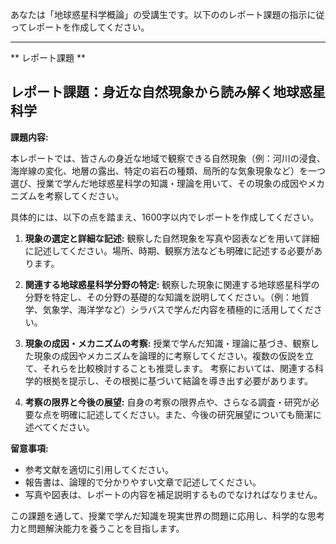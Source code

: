 あなたは「地球惑星科学概論」の受講生です。以下ののレポート課題の指示に従ってレポートを作成してください。

---------------------------------------
** レポート課題 **

## レポート課題：身近な自然現象から読み解く地球惑星科学

**課題内容:**

本レポートでは、皆さんの身近な地域で観察できる自然現象（例：河川の浸食、海岸線の変化、地層の露出、特定の岩石の種類、局所的な気象現象など）を一つ選び、授業で学んだ地球惑星科学の知識・理論を用いて、その現象の成因やメカニズムを考察してください。

具体的には、以下の点を踏まえ、1600字以内でレポートを作成してください。

1. **現象の選定と詳細な記述:**  観察した自然現象を写真や図表などを用いて詳細に記述してください。場所、時期、観察方法なども明確に記述する必要があります。

2. **関連する地球惑星科学分野の特定:**  観察した現象に関連する地球惑星科学の分野を特定し、その分野の基礎的な知識を説明してください。（例：地質学、気象学、海洋学など）シラバスで学んだ内容を積極的に活用してください。

3. **現象の成因・メカニズムの考察:**  授業で学んだ知識・理論に基づき、観察した現象の成因やメカニズムを論理的に考察してください。複数の仮説を立て、それらを比較検討することも推奨します。  考察においては、関連する科学的根拠を提示し、その根拠に基づいて結論を導き出す必要があります。

4. **考察の限界と今後の展望:**  自身の考察の限界点や、さらなる調査・研究が必要な点を明確に記述してください。また、今後の研究展望についても簡潔に述べてください。


**留意事項:**

* 参考文献を適切に引用してください。
* 報告書は、論理的で分かりやすい文章で記述してください。
* 写真や図表は、レポートの内容を補足説明するものでなければなりません。


この課題を通して、授業で学んだ知識を現実世界の問題に応用し、科学的な思考力と問題解決能力を養うことを目指します。
